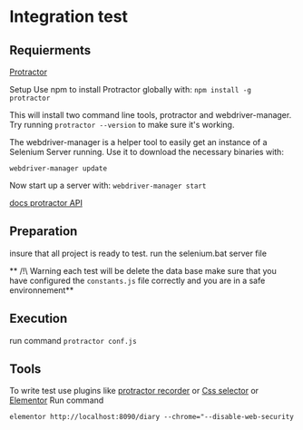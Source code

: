 # Integration test

## Requierments
[Protractor](http://www.protractortest.org/#/)

Setup
Use npm to install Protractor globally with:
```npm install -g protractor```


This will install two command line tools, protractor and webdriver-manager. Try running ```protractor --version``` to make sure it's working.

The webdriver-manager is a helper tool to easily get an instance of a Selenium Server running. Use it to download the necessary binaries with:

```webdriver-manager update```

Now start up a server with:
```webdriver-manager start```

[docs protractor API](https://gist.github.com/javierarques/0c4c817d6c77b0877fda)

## Preparation

insure that all project is ready to test.
run the selenium.bat server file

**  /!\ Warning each test will be delete the data base make sure that you have configured the ```constants.js``` file correctly and you are in a safe environnement**

## Execution
run command
```protractor conf.js```


## Tools
To write test use plugins like [protractor recorder](https://github.com/hanthomas/protractor-recorder)
or [Css selector](https://chrome.google.com/webstore/detail/css-selector-helper-for-c/gddgceinofapfodcekopkjjelkbjodin/related)
or [Elementor](https://github.com/andresdominguez/elementor)
Run command
```
elementor http://localhost:8090/diary --chrome="--disable-web-security
```
